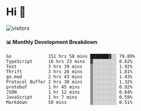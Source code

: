 # Hi 👋
 
![visitors](https://visitor-badge.glitch.me/badge?page_id=sorcererxw.sorcererx)

#### 📊 Monthly Development Breakdown

<!--START_SECTION:waka-->
```text
Go              151 hrs 58 mins ███████▓░░ 79.89%
TypeScript      16 hrs 23 mins  ▓░░░░░░░░░ 8.62%
Text            3 hrs 39 mins   ▒░░░░░░░░░ 1.92%
Thrift          3 hrs 26 mins   ▒░░░░░░░░░ 1.81%
go.mod          2 hrs 43 mins   ▒░░░░░░░░░ 1.43%
Protocol Buffer 2 hrs 30 mins   ▒░░░░░░░░░ 1.32%
protobuf        1 hr 45 mins    ▒░░░░░░░░░ 0.92%
JSON            1 hr 12 mins    ▒░░░░░░░░░ 0.64%
JavaScript      1 hr 7 mins     ▒░░░░░░░░░ 0.59%
Markdown        58 mins         ▒░░░░░░░░░ 0.51%
```
<!--END_SECTION:waka-->
